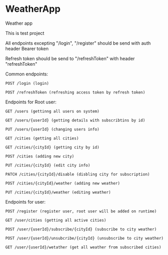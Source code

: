 # WeatherApp
Weather app

This is test project

All endpoints excepting "/login", "/register" should be send with auth header Bearer token

Refresh token should be send to "/refreshToken" with header "refreshToken"

Common endpoints:

    POST /login (login)

    POST /refreshToken (refreshing access token by refresh token)

Endpoints for Root user:
    
    GET /users (gettinng all users on system)

    GET /users/{userId} (getting details with subscribtins by id)

    PUT /users/{userId} (changing users info)

    GET /cities (getting all cities)

    GET /cities/{cityId} (getting city by id)

    POST /cities (adding new city)

    PUT /cities/{cityId} (edit city info)

    PATCH /cities/{cityId}/disable (disbling city for subscription)

    POST /cities/{cityId}/weather (adding new weather)

    PUT /cities/{cityId}/weather (editing weather)

Endpoints for user:

    POST /register (register user, root user will be added on runtime)

    GET /user/cities (getting all active cities)

    POST /user/{userId}/subscribe/{cityId} (subscribe to city weather)

    POST /user/{userId}/unsubcribe/{cityId} (unsubscribe to city weather)

    GET /user/{userId}/wetather (get all weather from subscribed cities)

